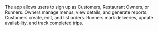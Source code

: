 The app allows users to sign up as Customers, Restaurant Owners, or Runners. Owners manage menus, view details, and
generate reports. Customers create, edit, and list orders. Runners mark deliveries, update availability, and track completed
trips.
